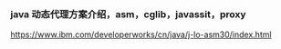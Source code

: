 ### java 动态代理方案介绍，asm，cglib，javassit，proxy



https://www.ibm.com/developerworks/cn/java/j-lo-asm30/index.html

